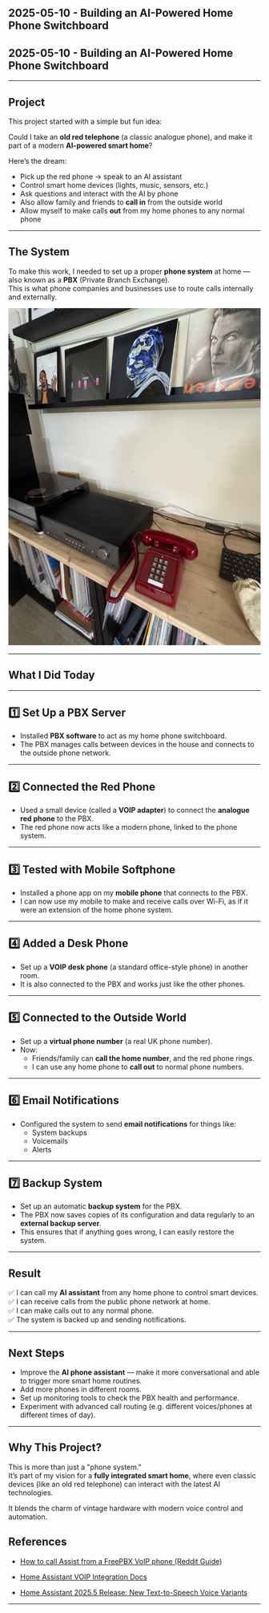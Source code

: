 ## 2025-05-10 - Building an AI-Powered Home Phone Switchboard
## 2025-05-10 - Building an AI-Powered Home Phone Switchboard

---

## Project

This project started with a simple but fun idea:

Could I take an **old red telephone** (a classic analogue phone), and make it part of a modern **AI-powered smart home**?

Here’s the dream:

- Pick up the red phone → speak to an AI assistant
- Control smart home devices (lights, music, sensors, etc.)
- Ask questions and interact with the AI by phone
- Also allow family and friends to **call in** from the outside world
- Allow myself to make calls **out** from my home phones to any normal phone

---

## The System

To make this work, I needed to set up a proper **phone system** at home — also known as a **PBX** (Private Branch Exchange).  
This is what phone companies and businesses use to route calls internally and externally.

![Red Phone Setup](/img/red_phone.jpg)

---

## What I Did Today

---

## 1️⃣ Set Up a PBX Server

- Installed **PBX software** to act as my home phone switchboard.
- The PBX manages calls between devices in the house and connects to the outside phone network.

---

## 2️⃣ Connected the Red Phone

- Used a small device (called a **VOIP adapter**) to connect the **analogue red phone** to the PBX.
- The red phone now acts like a modern phone, linked to the phone system.

---

## 3️⃣ Tested with Mobile Softphone

- Installed a phone app on my **mobile phone** that connects to the PBX.
- I can now use my mobile to make and receive calls over Wi-Fi, as if it were an extension of the home phone system.

---

## 4️⃣ Added a Desk Phone

- Set up a **VOIP desk phone** (a standard office-style phone) in another room.
- It is also connected to the PBX and works just like the other phones.

---

## 5️⃣ Connected to the Outside World

- Set up a **virtual phone number** (a real UK phone number).
- Now:
  - Friends/family can **call the home number**, and the red phone rings.
  - I can use any home phone to **call out** to normal phone numbers.

---

## 6️⃣ Email Notifications

- Configured the system to send **email notifications** for things like:
  - System backups
  - Voicemails
  - Alerts

---

## 7️⃣ Backup System

- Set up an automatic **backup system** for the PBX.
- The PBX now saves copies of its configuration and data regularly to an **external backup server**.
- This ensures that if anything goes wrong, I can easily restore the system.

---

## Result

✅ I can call my **AI assistant** from any home phone to control smart devices.  
✅ I can receive calls from the public phone network at home.  
✅ I can make calls out to any normal phone.  
✅ The system is backed up and sending notifications.  

---

## Next Steps

- Improve the **AI phone assistant** — make it more conversational and able to trigger more smart home routines.
- Add more phones in different rooms.
- Set up monitoring tools to check the PBX health and performance.
- Experiment with advanced call routing (e.g. different voices/phones at different times of day).

---

## Why This Project?

This is more than just a "phone system."  
It’s part of my vision for a **fully integrated smart home**, where even classic devices (like an old red telephone) can interact with the latest AI technologies.

It blends the charm of vintage hardware with modern voice control and automation.

## References

- [How to call Assist from a FreePBX VoIP phone (Reddit Guide)](https://www.reddit.com/r/homeassistant/comments/1ipaw6b/guide_how_to_call_assist_from_a_freepbx_voip_phone/)

- [Home Assistant VOIP Integration Docs](https://www.home-assistant.io/integrations/voip/)

- [Home Assistant 2025.5 Release: New Text-to-Speech Voice Variants](https://www.home-assistant.io/blog/2025/05/07/release-20255/#lots-of-new-text-to-speech-voice-variants-for-home-assistant-cloud-subscribers)

---
